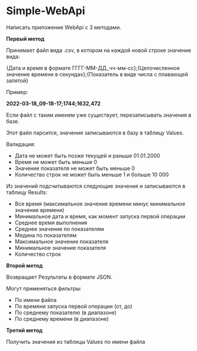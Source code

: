 # Simple-WebApi

Написать приложение WebApi с 3 методами.

**Первый метод**

Принимает файл вида .csv, в котором на каждой новой строке значение вида:

{Дата и время в формате ГГГГ-ММ-ДД_чч-мм-сс};{Целочисленное значение времени в секундах};{Показатель в виде числа с плавающей запятой}

Пример:

**2022-03-18_09-18-17;1744;1632,472**

Если файл с таким именем уже существует, перезаписывать значения в базе.

Этот файл парсится, значения записываются в базу в таблицу Values.

Валидация:

-   Дата не может быть позже текущей и раньше 01.01.2000
-   Время не может быть меньше 0
-   Значение показателя не может быть меньше 0
-   Количество строк не может быть меньше 1 и больше 10 000

Из значений подсчитываются следующие значения и записываются в таблицу Results:

-   Все время (максимальное значение времени минус минимальное значение времени)
-   Минимальное дата и время, как момент запуска первой операции
-   Среднее время выполнения
-   Среднее значение по показателям
-   Медина по показателям
-   Максимальное значение показателя
-   Минимальное значение показателя
-   Количество строк

**Второй метод**

Возвращает Результаты в формате JSON.

Могут применяться фильтры:

-   По имени файла
-   По времени запуска первой операции (от, до)
-   По среднему показателю (в диапазоне)
-   По среднему времени (в диапазоне)

**Третий метод**

Получить значения из таблицы Values по имени файла
